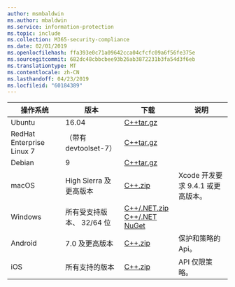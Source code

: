 ```yaml
---
author: msmbaldwin
ms.author: mbaldwin
ms.service: information-protection
ms.topic: include
ms.collection: M365-security-compliance
ms.date: 02/01/2019
ms.openlocfilehash: ffa393e0c71a09642cca04cfcfc09a6f56fe375e
ms.sourcegitcommit: 682dc48cbbcbee93b26ab3872231b3fa54d3f6eb
ms.translationtype: MT
ms.contentlocale: zh-CN
ms.lasthandoff: 04/23/2019
ms.locfileid: "60184389"
---
```

| 操作系统 | 版本 | 下载 | 说明 |
|------------------|----------|----------|--------|
| Ubuntu  |  16.04 | [C++tar.gz](https://aka.ms/mipsdkbinaries) | |
| RedHat Enterprise Linux 7 | （带有 devtoolset-7） | [C++tar.gz](https://aka.ms/mipsdkbinaries) | |
| Debian  | 9 | [C++tar.gz](https://aka.ms/mipsdkbinaries) | |
| macOS   | High Sierra 及更高版本 | [C++.zip](https://aka.ms/mipsdkbinaries) | Xcode 开发要求 9.4.1 或更高版本。 |
| Windows | 所有受支持版本、 32/64 位 | [C++/.NET.zip](https://aka.ms/mipsdkbinaries)<br>[C++/.NET NuGet](https://www.nuget.org/packages?q=Microsoft.InformationProtection) | |
| Android | 7.0 及更高版本 | [C++.zip](https://aka.ms/mipsdkbinaries) | 保护和策略的 Api。 |
| iOS | 所有支持的版本 | [C++.zip](https://aka.ms/mipsdkbinaries) | API 仅限策略。 |

